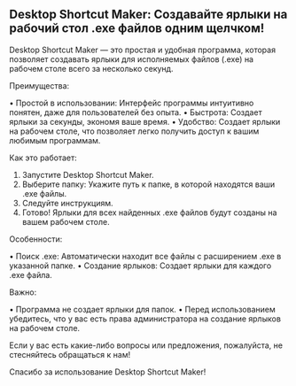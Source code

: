 ## Desktop Shortcut Maker: Создавайте ярлыки на рабочий стол .exe файлов одним щелчком!

Desktop Shortcut Maker — это простая и удобная программа, которая позволяет создавать ярлыки для исполняемых файлов (.exe) на рабочем столе всего за несколько секунд. 

Преимущества:

• Простой в использовании: Интерфейс программы интуитивно понятен, даже для пользователей без опыта.
• Быстрота: Создает ярлыки за секунды, экономя ваше время.
• Удобство: Создает ярлыки на рабочем столе, что позволяет легко получить доступ к вашим любимым программам.

Как это работает:

1. Запустите Desktop Shortcut Maker.
2. Выберите папку: Укажите путь к папке, в которой находятся ваши .exe файлы.
3. Следуйте инструкциям.
4. Готово! Ярлыки для всех найденных .exe файлов будут созданы на вашем рабочем столе.

Особенности:

• Поиск .exe: Автоматически находит все файлы с расширением .exe в указанной папке.
• Создание ярлыков: Создает ярлыки для каждого .exe файла.

Важно:

• Программа не создает ярлыки для папок.
• Перед использованием убедитесь, что у вас есть права администратора на создание ярлыков на рабочем столе.

Если у вас есть какие-либо вопросы или предложения, пожалуйста, не стесняйтесь обращаться к нам!

Спасибо за использование Desktop Shortcut Maker!
